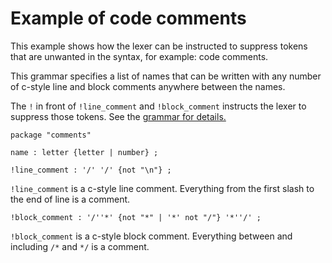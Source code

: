 # Example of code comments

This example shows how the lexer can be instructed to suppress tokens that are 
unwanted in the syntax, for example: code comments.

This grammar specifies a list of names that can be written with any number of c-style line and 
block comments anywhere between the names.

The `!` in front of `!line_comment` and `!block_comment` instructs the lexer to 
suppress those tokens. See the [grammar for details.](../../gogll.md)

```
package "comments"

name : letter {letter | number} ;

!line_comment : '/' '/' {not "\n"} ;
```
`!line_comment` is a c-style line comment. Everything from the first slash to the end of line
is a comment.
```
!block_comment : '/''*' {not "*" | '*' not "/"} '*''/' ;
```
`!block_comment` is a c-style block comment. Everything between and including 
`/*` and `*/` is a comment. 
